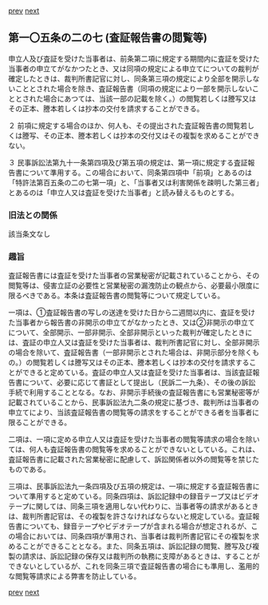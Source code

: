 [prev](/specific/markdowns/特許法/143_Mp-Ch_4-Se_2-At_105_2_6.md)
[next](/specific/markdowns/特許法/145_Mp-Ch_4-Se_2-At_105_2_8.md)
## 第一〇五条の二の七 (査証報告書の閲覧等)
申立人及び査証を受けた当事者は、前条第二項に規定する期間内に査証を受けた当事者の申立てがなかつたとき、又は同項の規定による申立てについての裁判が確定したときは、裁判所書記官に対し、同条第三項の規定により全部を開示しないこととされた場合を除き、査証報告書（同項の規定により一部を開示しないこととされた場合にあつては、当該一部の記載を除く。）の閲覧若しくは謄写又はその正本、謄本若しくは抄本の交付を請求することができる。

２ 前項に規定する場合のほか、何人も、その提出された査証報告書の閲覧若しくは謄写、その正本、謄本若しくは抄本の交付又はその複製を求めることができない。

３ 民事訴訟法第九十一条第四項及び第五項の規定は、第一項に規定する査証報告書について準用する。この場合において、同条第四項中「前項」とあるのは「特許法第百五条の二の七第一項」と、「当事者又は利害関係を疎明した第三者」とあるのは「申立人又は査証を受けた当事者」と読み替えるものとする。


### 旧法との関係
該当条文なし

### 趣旨
査証報告書には査証を受けた当事者の営業秘密が記載されていることから、その閲覧等は、侵害立証の必要性と営業秘密の漏洩防止の観点から、必要最小限度に限るべきである。本条は査証報告書の閲覧等について規定している。

一項は、①査証報告書の写しの送達を受けた日から二週間以内に、査証を受けた当事者から報告書の非開示の申立てがなかったとき、又は②非開示の申立てについて、全部開示、一部非開示、全部非開示といった裁判が確定したときには、査証の申立人又は査証を受けた当事者は、裁判所書記官に対し、全部非開示の場合を除いて、査証報告書（一部非開示とされた場合は、非開示部分を除くもの。）の閲覧若しくは謄写又はその正本、謄本若しくは抄本の交付を請求することができると定めている。査証の申立人又は査証を受けた当事者は、当該査証報告書について、必要に応じて書証として提出し（民訴二一九条）、その後の訴訟手続で利用することとなる。なお、非開示手続後の査証報告書にも営業秘密等が記載されていることから、民事訴訟法九二条の規定に基づき、裁判所は当事者の申立てにより、当該査証報告書の閲覧等の請求をすることができる者を当事者に限ることができる。

二項は、一項に定める申立人又は査証を受けた当事者の閲覧等請求の場合を除いては、何人も査証報告書の閲覧等を求めることができないとしている。これは、査証報告書に記載された営業秘密に配慮して、訴訟関係者以外の閲覧等を禁じたものである。

三項は、民事訴訟法九一条四項及び五項の規定は、一項に規定する査証報告書について準用すると定めている。同条四項は、訴訟記録中の録音テープ又はビデオテープに関しては、同条三項を適用しない代わりに、当事者等の請求があるときは、裁判所書記官は、その複製を許さなければならないと規定している。査証報告書についても、録音テープやビデオテープが含まれる場合が想定されるが、この場合においては、同条四項が準用され、当事者は裁判所書記官にその複製を求めることができることとなる。また、同条五項は、訴訟記録の閲覧、謄写及び複製の請求は、訴訟記録の保存又は裁判所の執務に支障があるときは、することができないとしているが、これを同条三項で査証報告書の場合にも準用し、濫用的な閲覧等請求による弊害を防止している。


[prev](/specific/markdowns/特許法/143_Mp-Ch_4-Se_2-At_105_2_6.md)
[next](/specific/markdowns/特許法/145_Mp-Ch_4-Se_2-At_105_2_8.md)